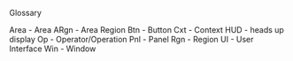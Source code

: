 Glossary

Area - Area
ARgn - Area Region
Btn - Button
Cxt - Context
HUD - heads up display
Op - Operator/Operation
Pnl - Panel
Rgn - Region
UI - User Interface
Win - Window

